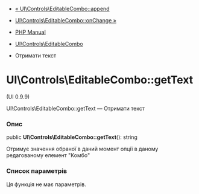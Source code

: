 - [«
UI\Controls\EditableCombo::append](ui-controls-editablecombo.append.md)
- [UI\Controls\EditableCombo::onChange
»](ui-controls-editablecombo.onchange.md)

- [PHP Manual](index.md)
- [UI\Controls\EditableCombo](class.ui-controls-editablecombo.md)
- Отримати текст

# UI\Controls\EditableCombo::getText

(UI 0.9.9)

UI\Controls\EditableCombo::getText — Отримати текст

### Опис

public **UI\Controls\EditableCombo::getText**(): string

Отримує значення обраної в даний момент опції в даному редагованому
елемент "Комбо"

### Список параметрів

Ця функція не має параметрів.
